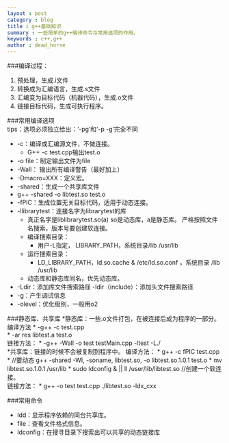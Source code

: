 ```yaml
---
layout : post
category : blog
title : g++基础知识
summary : 一些简单的g++编译命令与常用选项的作用。
keywords : c++,g++
author : dead_horse
---
```

###编译过程： 
1. 预处理，生成.i文件   
2. 转换成为汇编语言，生成.s文件   
3. 汇编变为目标代码（机器代码），生成.o文件   
4. 链接目标代码，生成可执行程序。   

###常用编译选项   
tips：选项必须独立给出：‘-pg’和‘-p -g’完全不同    

 * -c：编译或汇编源文件，不做连接。 
   * G++ -c test.cpp输出test.o   
 * -o file：制定输出文件为file  
 * -Wall： 输出所有编译警告（最好加上）   
 * -Dmacro=XXX：定义宏。  
 * -shared：生成一个共享库文件 
 * g++ -shared -o libtest.so test.o  
 * -fPIC：生成位置无关目标代码，适用于动态连接。   
 * -llibrarytest：连接名字为librarytest的库   
    * 真正名字是liblibrarytest.so(a) so是动态库，a是静态库。 严格按照文件名搜索，版本号要创建软连接。 
    * 编译搜索目录：
       * 用户-L指定， LIBRARY_PATH，系统目录/lib  /usr/lib 
    * 运行搜索目录：
       * LD_LIBRARY_PATH，ld.so.cache & /etc/ld.so.conf ，系统目录  /lib  /usr/lib 
    * 动态库和静态库同名，优先动态库。  
 * -Ldir：添加库文件搜索路径 -Idir（include）：添加头文件搜索路径   
 * -g：产生调试信息   
 * -olevel：优化级别，一般用o2    

###静态库、共享库 
*静态库：一些.o文件打包，在被连接后成为程序的一部分。 
   编译方法 
     * -g++ -c test.cpp  
     * -ar res libtest.a test.o  
   链接方法： 
     * -g++ -Wall -o test testMain.cpp -ltest -L./  
*共享库：链接的时候不会被复制到程序中。 
   编译方法： 
     * g++ -c fPIC test.cpp	
     * //要动态 g++ -shared -WI, -soname, libtest.so, -o libtest.so.1.0.1 test.o 
     * mv libtest.so.1.0.1 /usr/lib 
     * sudo ldconfig & || ll /user/lib/libtest.so //创建一个软连接。     
   链接方法：
     * g++ -o test test.cpp ./libtest.so -ldx_cxx  

###常用命令 
 * ldd：显示程序依赖的同台共享库。  
 * file：查看文件格式信息。  
 * ldconfig：在搜寻目录下搜索出可以共享的动态链接库 
